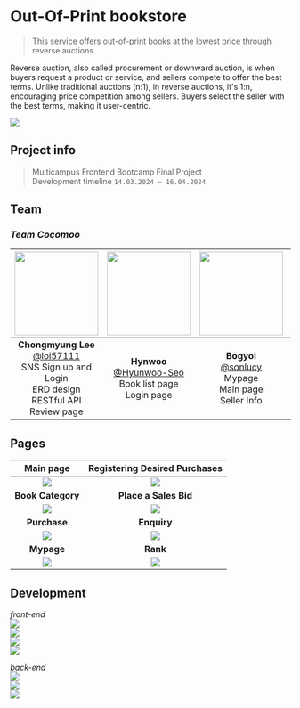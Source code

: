 # Out-Of-Print bookstore
> This service offers out-of-print books at the lowest price through reverse auctions.
                      

Reverse auction, also called procurement or downward auction, is when buyers request a product or service, and sellers compete to offer the best terms. Unlike traditional auctions (n:1), in reverse auctions, it's 1:n, encouraging price competition among sellers. Buyers select the seller with the best terms, making it user-centric.

![](./header.png)

## Project info

> Multicampus Frontend Bootcamp Final Project <br>
> Development timeline `14.03.2024 ~ 16.04.2024`

## Team

### *Team Cocomoo*

|<img src="https://avatars.githubusercontent.com/u/79436968?v=4" width="150" height="150"/>|<img src="https://avatars.githubusercontent.com/u/90229940?v=4" width="150" height="150"/>|<img src="https://avatars.githubusercontent.com/u/86239847?v=4" width="150" height="150"/>|<img src="https://avatars.githubusercontent.com/u/117055681?v=4" width="150" height="150"/>|<img src="https://avatars.githubusercontent.com/u/128718237?v=4" width="150" height="150"/>|<img src="https://avatars.githubusercontent.com/u/154579448?v=4" width="150" height="150"/>|
|:-:|:-:|:-:|:-:|:-:|:-:|
|**Chongmyung Lee**<br/>[@loi57111](https://github.com/loi57111)<br>SNS Sign up and Login<br>ERD design<br>RESTful API<br>Review page<br>|**Hynwoo**<br/>[@Hyunwoo-Seo](https://github.com/Hyunwoo-Seo)<br>Book list page<br>Login page|**Bogyoi**<br>[@sonlucy](https://github.com/sonlucy)<br>Mypage<br>Main page<br>Seller Info|**Hyewon**<br/>[@h1yoo](https://github.com/h1yoo)<br>Purchase page<br>book details page<br>Sign up page<br>|**Yoonha**<br/>[@YoonhaJ](https://github.com/YoonhaJ)<br>UI/UX design<br>book search API<br>Admin page<br>|**Yujin**[@jinyucha](https://github.com/jinyucha)<br>Help page<br>My info page<br>My page|


## Pages

|Main page|Registering Desired Purchases|
|:-:|:-:|
|![](./layout/main.png)|![](./layout/buyform.png)|
|**Book Category**|**Place a Sales Bid**|
|![](./layout/booklist.png)|![](./layout/sell.png)|
|**Purchase**|**Enquiry**|
|![](./layout/buy.png)|![](./layout/qna.png)|
|**Mypage**|**Rank**|
|![](./layout/mypage.png)|![](./layout/rank.png)|

## Development

*front-end* <br>
<img src="https://img.shields.io/badge/html5-E34F26?style=for-the-badge&logo=html5&logoColor=white"><br>
<img src="https://img.shields.io/badge/css-1572B6?style=for-the-badge&logo=css3&logoColor=white"><br>
<img src="https://img.shields.io/badge/javascript-F7DF1E?style=for-the-badge&logo=javascript&logoColor=black"><br>
<img src="https://img.shields.io/badge/react-61DAFB?style=for-the-badge&logo=react&logoColor=black"><br>

*back-end*<br>
<img src="https://img.shields.io/badge/node.js-339933?style=for-the-badge&logo=Node.js&logoColor=white"><br>
<img src="https://img.shields.io/badge/express-000000?style=for-the-badge&logo=express&logoColor=white"><br>
<img src="https://img.shields.io/badge/mysql-4479A1?style=for-the-badge&logo=mysql&logoColor=white"><br>



